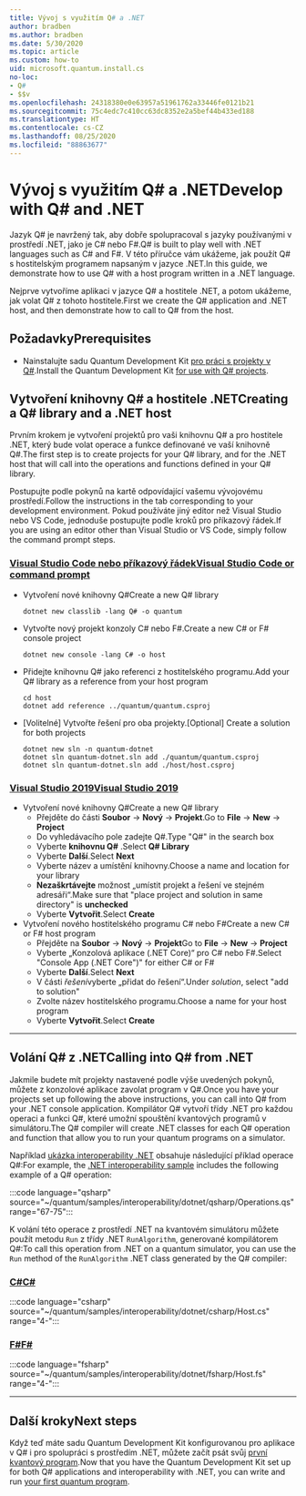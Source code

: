 ```yaml
---
title: Vývoj s využitím Q# a .NET
author: bradben
ms.author: bradben
ms.date: 5/30/2020
ms.topic: article
ms.custom: how-to
uid: microsoft.quantum.install.cs
no-loc:
- Q#
- $$v
ms.openlocfilehash: 24318380e0e63957a51961762a33446fe0121b21
ms.sourcegitcommit: 75c4edc7c410cc63dc8352e2a5bef44b433ed188
ms.translationtype: HT
ms.contentlocale: cs-CZ
ms.lasthandoff: 08/25/2020
ms.locfileid: "88863677"
---
```

# <a name="develop-with-no-locq-and-net"></a><span data-ttu-id="3f159-102">Vývoj s využitím Q# a .NET</span><span class="sxs-lookup"><span data-stu-id="3f159-102">Develop with Q# and .NET</span></span>

<span data-ttu-id="3f159-103">Jazyk Q# je navržený tak, aby dobře spolupracoval s jazyky používanými v prostředí .NET, jako je C# nebo F#.</span><span class="sxs-lookup"><span data-stu-id="3f159-103">Q# is built to play well with .NET languages such as C# and F#.</span></span>
<span data-ttu-id="3f159-104">V této příručce vám ukážeme, jak použít Q# s hostitelským programem napsaným v jazyce .NET.</span><span class="sxs-lookup"><span data-stu-id="3f159-104">In this guide, we demonstrate how to use Q# with a host program written in a .NET language.</span></span>

<span data-ttu-id="3f159-105">Nejprve vytvoříme aplikaci v jazyce Q# a hostitele .NET, a potom ukážeme, jak volat Q# z tohoto hostitele.</span><span class="sxs-lookup"><span data-stu-id="3f159-105">First we create the Q# application and .NET host, and then demonstrate how to call to Q# from the host.</span></span>

## <a name="prerequisites"></a><span data-ttu-id="3f159-106">Požadavky</span><span class="sxs-lookup"><span data-stu-id="3f159-106">Prerequisites</span></span>

- <span data-ttu-id="3f159-107">Nainstalujte sadu Quantum Development Kit [pro práci s projekty v Q#](xref:microsoft.quantum.install.standalone).</span><span class="sxs-lookup"><span data-stu-id="3f159-107">Install the Quantum Development Kit [for use with Q# projects](xref:microsoft.quantum.install.standalone).</span></span>

## <a name="creating-a-no-locq-library-and-a-net-host"></a><span data-ttu-id="3f159-108">Vytvoření knihovny Q# a hostitele .NET</span><span class="sxs-lookup"><span data-stu-id="3f159-108">Creating a Q# library and a .NET host</span></span>

<span data-ttu-id="3f159-109">Prvním krokem je vytvoření projektů pro vaši knihovnu Q# a pro hostitele .NET, který bude volat operace a funkce definované ve vaší knihovně Q#.</span><span class="sxs-lookup"><span data-stu-id="3f159-109">The first step is to create projects for your Q# library, and for the .NET host that will call into the operations and functions defined in your Q# library.</span></span>

<span data-ttu-id="3f159-110">Postupujte podle pokynů na kartě odpovídající vašemu vývojovému prostředí.</span><span class="sxs-lookup"><span data-stu-id="3f159-110">Follow the instructions in the tab corresponding to your development environment.</span></span>
<span data-ttu-id="3f159-111">Pokud používáte jiný editor než Visual Studio nebo VS Code, jednoduše postupujte podle kroků pro příkazový řádek.</span><span class="sxs-lookup"><span data-stu-id="3f159-111">If you are using an editor other than Visual Studio or VS Code, simply follow the command prompt steps.</span></span>

### <a name="visual-studio-code-or-command-prompt"></a>[<span data-ttu-id="3f159-112">Visual Studio Code nebo příkazový řádek</span><span class="sxs-lookup"><span data-stu-id="3f159-112">Visual Studio Code or command prompt</span></span>](#tab/tabid-cmdline)

- <span data-ttu-id="3f159-113">Vytvoření nové knihovny Q#</span><span class="sxs-lookup"><span data-stu-id="3f159-113">Create a new Q# library</span></span>

  ```dotnetcli
  dotnet new classlib -lang Q# -o quantum
  ```

- <span data-ttu-id="3f159-114">Vytvořte nový projekt konzoly C# nebo F#.</span><span class="sxs-lookup"><span data-stu-id="3f159-114">Create a new C# or F# console project</span></span>

  ```dotnetcli
  dotnet new console -lang C# -o host  
  ```

- <span data-ttu-id="3f159-115">Přidejte knihovnu Q# jako referenci z hostitelského programu.</span><span class="sxs-lookup"><span data-stu-id="3f159-115">Add your Q# library as a reference from your host program</span></span>

  ```dotnetcli
  cd host
  dotnet add reference ../quantum/quantum.csproj
  ```

- <span data-ttu-id="3f159-116">[Volitelné] Vytvořte řešení pro oba projekty.</span><span class="sxs-lookup"><span data-stu-id="3f159-116">[Optional] Create a solution for both projects</span></span>

  ```dotnetcli
  dotnet new sln -n quantum-dotnet
  dotnet sln quantum-dotnet.sln add ./quantum/quantum.csproj
  dotnet sln quantum-dotnet.sln add ./host/host.csproj
  ```

### <a name="visual-studio-2019"></a>[<span data-ttu-id="3f159-117">Visual Studio 2019</span><span class="sxs-lookup"><span data-stu-id="3f159-117">Visual Studio 2019</span></span>](#tab/tabid-vs2019)

- <span data-ttu-id="3f159-118">Vytvoření nové knihovny Q#</span><span class="sxs-lookup"><span data-stu-id="3f159-118">Create a new Q# library</span></span>
  - <span data-ttu-id="3f159-119">Přejděte do části **Soubor** -> **Nový** -> **Projekt**.</span><span class="sxs-lookup"><span data-stu-id="3f159-119">Go to **File** -> **New** -> **Project**</span></span>
  - <span data-ttu-id="3f159-120">Do vyhledávacího pole zadejte Q#.</span><span class="sxs-lookup"><span data-stu-id="3f159-120">Type "Q#" in the search box</span></span>
  - <span data-ttu-id="3f159-121">Vyberte **knihovnu Q#** .</span><span class="sxs-lookup"><span data-stu-id="3f159-121">Select **Q# Library**</span></span>
  - <span data-ttu-id="3f159-122">Vyberte **Další**.</span><span class="sxs-lookup"><span data-stu-id="3f159-122">Select **Next**</span></span>
  - <span data-ttu-id="3f159-123">Vyberte název a umístění knihovny.</span><span class="sxs-lookup"><span data-stu-id="3f159-123">Choose a name and location for your library</span></span>
  - <span data-ttu-id="3f159-124">**Nezaškrtávejte** možnost „umístit projekt a řešení ve stejném adresáři“.</span><span class="sxs-lookup"><span data-stu-id="3f159-124">Make sure that "place project and solution in same directory" is **unchecked**</span></span>
  - <span data-ttu-id="3f159-125">Vyberte **Vytvořit**.</span><span class="sxs-lookup"><span data-stu-id="3f159-125">Select **Create**</span></span>
- <span data-ttu-id="3f159-126">Vytvoření nového hostitelského programu C# nebo F#</span><span class="sxs-lookup"><span data-stu-id="3f159-126">Create a new C# or F# host program</span></span>
  - <span data-ttu-id="3f159-127">Přejděte na **Soubor** → **Nový** → **Projekt**</span><span class="sxs-lookup"><span data-stu-id="3f159-127">Go to **File** → **New** → **Project**</span></span>
  - <span data-ttu-id="3f159-128">Vyberte „Konzolová aplikace (.NET Core)“ pro C# nebo F#.</span><span class="sxs-lookup"><span data-stu-id="3f159-128">Select "Console App (.NET Core")" for either C# or F#</span></span>
  - <span data-ttu-id="3f159-129">Vyberte **Další**.</span><span class="sxs-lookup"><span data-stu-id="3f159-129">Select **Next**</span></span>
  - <span data-ttu-id="3f159-130">V části *řešení*vyberte „přidat do řešení“.</span><span class="sxs-lookup"><span data-stu-id="3f159-130">Under *solution*, select "add to solution"</span></span>
  - <span data-ttu-id="3f159-131">Zvolte název hostitelského programu.</span><span class="sxs-lookup"><span data-stu-id="3f159-131">Choose a name for your host program</span></span>
  - <span data-ttu-id="3f159-132">Vyberte **Vytvořit**.</span><span class="sxs-lookup"><span data-stu-id="3f159-132">Select **Create**</span></span>

***

## <a name="calling-into-no-locq-from-net"></a><span data-ttu-id="3f159-133">Volání Q# z .NET</span><span class="sxs-lookup"><span data-stu-id="3f159-133">Calling into Q# from .NET</span></span>

<span data-ttu-id="3f159-134">Jakmile budete mít projekty nastavené podle výše uvedených pokynů, můžete z konzolové aplikace zavolat program v Q#.</span><span class="sxs-lookup"><span data-stu-id="3f159-134">Once you have your projects set up following the above instructions, you can call into Q# from your .NET console application.</span></span>
<span data-ttu-id="3f159-135">Kompilátor Q# vytvoří třídy .NET pro každou operaci a funkci Q#, které umožní spouštění kvantových programů v simulátoru.</span><span class="sxs-lookup"><span data-stu-id="3f159-135">The Q# compiler will create .NET classes for each Q# operation and function that allow you to run your quantum programs on a simulator.</span></span>

<span data-ttu-id="3f159-136">Například [ukázka interoperability .NET](https://github.com/microsoft/Quantum/tree/master/samples/interoperability/dotnet) obsahuje následující příklad operace Q#:</span><span class="sxs-lookup"><span data-stu-id="3f159-136">For example, the [.NET interoperability sample](https://github.com/microsoft/Quantum/tree/master/samples/interoperability/dotnet) includes the following example of a Q# operation:</span></span>

:::code language="qsharp" source="~/quantum/samples/interoperability/dotnet/qsharp/Operations.qs" range="67-75":::

<span data-ttu-id="3f159-137">K volání této operace z prostředí .NET na kvantovém simulátoru můžete použít metodu `Run` z třídy .NET `RunAlgorithm`, generované kompilátorem Q#:</span><span class="sxs-lookup"><span data-stu-id="3f159-137">To call this operation from .NET on a quantum simulator, you can use the `Run` method of the `RunAlgorithm` .NET class generated by the Q# compiler:</span></span>

### <a name="c"></a>[<span data-ttu-id="3f159-138">C#</span><span class="sxs-lookup"><span data-stu-id="3f159-138">C#</span></span>](#tab/tabid-csharp)

:::code language="csharp" source="~/quantum/samples/interoperability/dotnet/csharp/Host.cs" range="4-":::

### <a name="f"></a>[<span data-ttu-id="3f159-139">F#</span><span class="sxs-lookup"><span data-stu-id="3f159-139">F#</span></span>](#tab/tabid-fsharp)

:::code language="fsharp" source="~/quantum/samples/interoperability/dotnet/fsharp/Host.fs" range="4-":::

***
    
## <a name="next-steps"></a><span data-ttu-id="3f159-140">Další kroky</span><span class="sxs-lookup"><span data-stu-id="3f159-140">Next steps</span></span>

<span data-ttu-id="3f159-141">Když teď máte sadu Quantum Development Kit konfigurovanou pro aplikace v Q# i pro spolupráci s prostředím .NET, můžete začít psát svůj [první kvantový program](xref:microsoft.quantum.quickstarts.qrng).</span><span class="sxs-lookup"><span data-stu-id="3f159-141">Now that you have the Quantum Development Kit set up for both Q# applications and interoperability with .NET, you can write and run [your first quantum program](xref:microsoft.quantum.quickstarts.qrng).</span></span>
